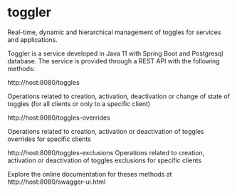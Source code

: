 # toggler
 Real-time, dynamic and hierarchical management of toggles for services and applications.

 Toggler is a service developed in Java 11 with Spring Boot and Postgresql database. The service is provided through a REST API with the following methods:

 http://host:8080/toggles

 Operations related to creation, activation, deactivation or change of state of toggles (for all clients or only to a specific client)
 
 http://host:8080/toggles-overrides

 Operations related to creation, activation or deactivation of toggles overrides for specific clients
 
 http://host:8080/toggles-exclusions
 Operations related to creation, activation or deactivation of toggles exclusions for specific clients
 
 Explore the online documentation for theses methods at http://host:8080/swagger-ui.html
